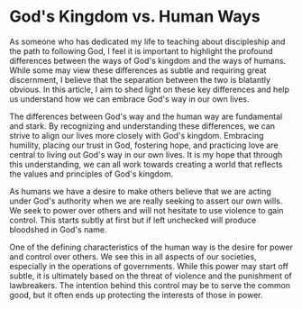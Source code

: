 # God's Kingdom vs. Human Ways

As someone who has dedicated my life to teaching about discipleship and the path to following God, I
feel it is important to highlight the profound differences between the ways of God's kingdom and
the ways of humans. While some may view these differences as subtle and requiring great
discernment, I believe that the separation between the two is blatantly obvious. In this article, I
aim to shed light on these key differences and help us understand how we can embrace God's way in
our own lives.

The differences between God's way and the human way are fundamental and stark. By recognizing and
understanding these differences, we can strive to align our lives more closely with God's kingdom.
Embracing humility, placing our trust in God, fostering hope, and practicing love are central to
living out God's way in our own lives. It is my hope that through this understanding, we can all
work towards creating a world that reflects the values and principles of God's kingdom.

As humans we have a desire to make others believe that we are acting under God's authority when we
are really seeking to assert our own wills.  We seek to power over others and will not hesitate
to use violence to gain control.  This starts subtly at first but if left unchecked will produce
bloodshed in God's name.

One of the defining characteristics of the human way is the desire for power and control over
others. We see this in all aspects of our societies, especially in the operations of governments.
While this power may start off subtle, it is ultimately based on the threat of violence and the
punishment of lawbreakers. The intention behind this control may be to serve the common good, but
it often ends up protecting the interests of those in power.

